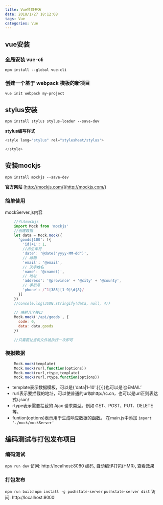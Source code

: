 ```yaml
---
title: Vue项目开发
date: 2018/1/27 18:12:08 
tags: Vue
categories: Vue
---
```


## vue安装
### 全局安装 vue-cli
`npm install --global vue-cli`

### 创建一个基于 webpack 模板的新项目
 `vue init webpack my-project`

## stylus安装
`npm install stylus stylus-loader --save-dev`

**stylus编写样式**
```js
<style lang="stylus" rel="stylesheet/stylus">

</style>
```

## 安装mockjs
`npm install mockjs --save-dev`

**官方网站** [http://mockjs.com/](http://mockjs.com/)

### 简单使用
mockServer.js内容
```js
	//引入mockjs
	import Mock from 'mockjs'
	//创建数据
	let data = Mock.mock({
	  'goods|100': [{
	    'id|+1': 1,
	    //出生年月
	    'date': '@date("yyyy-MM-dd")',
	    // 邮箱
	    'email': '@email',
	    // 汉字姓名
	    'name': '@cname()',
	    // 地址
	    'address': '@province' + '@city' + '@county',
	    // 手机号
	    'phone': /^1[385][1-9]\d{8}/
	  }]
	})
	//console.log(JSON.stringify(data, null, 4))
	
	// 映射几个接口
	Mock.mock('/api/goods', {
	  code: 0,
	  data: data.goods
	})
	
	//只需要让当前文件被执行一次即可
```
### 模拟数据
```js
	Mock.mock(template)
	Mock.mock(rurl,function(options))
	Mock.mock(rurl,rtype,template)
	Mock.mock(rurl,rtype,function(options))
```
- template表示数据模板，可以是{'data|1-10':[{}]}也可以是’@EMAIL’
- rurl表示要拦截的地址，可以使普通的url如http://c.cn，也可以是url正则表达式/\.json/
- rtype表示需要拦截的 Ajax 请求类型。例如 GET、POST、PUT、DELETE 等。
- funtion(options)表示用于生成响应数据的函数。
在main.js中添加
`import './mock/mockServer'`

## 编码测试与打包发布项目
### 编码测试
`npm run dev`
访问: http://localhost:8080
编码, 自动编译打包(HMR), 查看效果

### 打包发布
`npm run build`
`npm install -g pushstate-server`
`pushstate-server dist`
访问: http://localhost:9000

